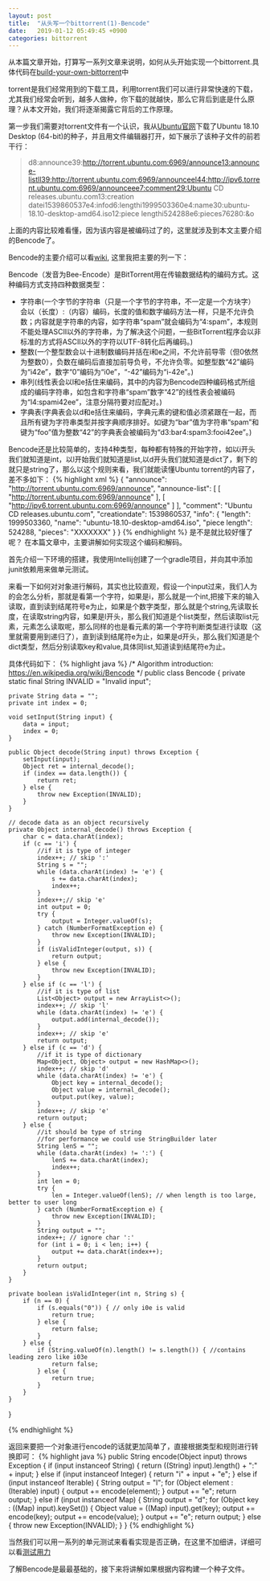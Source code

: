 ```yaml
---
layout: post
title:  "从头写一个bittorrent(1)-Bencode"
date:   2019-01-12 05:49:45 +0900
categories: bittorrent
---
```

从本篇文章开始，打算写一系列文章来说明，如何从头开始实现一个bittorrent.具体代码在[build-your-own-bittorrent](https://github.com/yuquan-wang/build-your-own-bittorrent)中

torrent是我们经常用到的下载工具，利用torrent我们可以进行非常快速的下载，尤其我们经常会听到，越多人做种，你下载的就越快，那么它背后到底是什么原理？从本文开始，我们将逐渐揭露它背后的工作原理。

第一步我们需要对torrent文件有一个认识，我从[Ubuntu官网](https://www.ubuntu.com/download/alternative-downloads)下载了Ubuntu 18.10 Desktop (64-bit)的种子，并且用文件编辑器打开，如下展示了该种子文件的前若干行：
> d8:announce39:http://torrent.ubuntu.com:6969/announce13:announce-listll39:http://torrent.ubuntu.com:6969/announceel44:http://ipv6.torrent.ubuntu.com:6969/announceee7:comment29:Ubuntu CD releases.ubuntu.com13:creation datei1539860537e4:infod6:lengthi1999503360e4:name30:ubuntu-18.10-desktop-amd64.iso12:piece lengthi524288e6:pieces76280:&o

上面的内容比较难看懂，因为该内容是被编码过了的，这里就涉及到本文主要介绍的Bencode了。

Bencode的主要介绍可以看[wiki](https://zh.wikipedia.org/wiki/Bencode), 这里我把主要的列一下：
>
Bencode（发音为Bee-Encode）是BitTorrent用在传输数据结构的编码方式。这种编码方式支持四种数据类型：
- 字符串(一个字节的字符串（只是一个字节的字符串，不一定是一个方块字）会以（长度）:（内容）编码，长度的值和数字编码方法一样，只是不允许负数；内容就是字符串的内容，如字符串“spam”就会编码为“4:spam”，本规则不能处理ASCII以外的字符串，为了解决这个问题，一些BitTorrent程序会以非标准的方式将ASCII以外的字符以UTF-8转化后再编码。)
- 整数(一个整型数会以十进制数编码并括在i和e之间，不允许前导零（但0依然为整数0），负数在编码后直接加前导负号，不允许负零。如整型数“42”编码为“i42e”，数字“0”编码为“i0e”，“-42”编码为“i-42e”。)
- 串列(线性表会以l和e括住来编码，其中的内容为Bencode四种编码格式所组成的编码字符串，如包含和字符串“spam”数字“42”的线性表会被编码为“l4:spami42ee”，注意分隔符要对应配对。)
- 字典表(字典表会以d和e括住来编码，字典元素的键和值必须紧跟在一起，而且所有键为字符串类型并按字典顺序排好。如键为“bar”值为字符串“spam”和键为“foo”值为整数“42”的字典表会被编码为“d3:bar4:spam3:fooi42ee”。)

Bencode还是比较简单的，支持4种类型，每种都有特殊的开始字符，如以i开头我们就知道是int，以l开始我们就知道是list,以d开头我们就知道是dict了，剩下的就只是string了，那么以这个规则来看，我们就能读懂Ubuntu torrent的内容了，差不多如下：
{% highlight xml %}
{
  "announce": "http://torrent.ubuntu.com:6969/announce",
  "announce-list": [
    [
      "http://torrent.ubuntu.com:6969/announce"
    ],
    [
      "http://ipv6.torrent.ubuntu.com:6969/announce"
    ]
  ],
  "comment": "Ubuntu CD releases.ubuntu.com",
  "creationdate": 1539860537,
  "info": {
    "length": 1999503360,
    "name": "ubuntu-18.10-desktop-amd64.iso",
    "piece length": 524288,
    "pieces": "XXXXXXX"
  }
}
{% endhighlight %}
是不是就比较好懂了呢？ 在本篇文章中，主要讲解如何实现这个编码和解码。

首先介绍一下环境的搭建，我使用Intellij创建了一个gradle项目，并向其中添加junit依赖用来做单元测试。

来看一下如何对对象进行解码，其实也比较直观，假设一个input过来，我们人为的会怎么分析，那就是看第一个字符，如果是i，那么就是一个int,把接下来的输入读取，直到读到结尾符号e为止，如果是个数字类型，那么就是个string,先读取长度，在读取string内容，如果是l开头，那么我们知道是个list类型，然后读取list元素，元素怎么读取呢，那么同样的也是看元素的第一个字符判断类型进行读取（这里就需要用到递归了），直到读到结尾符e为止，如果是d开头，那么我们知道是个dict类型，然后分别读取key和value,具体同list,知道读到结尾符e为止。

具体代码如下：
{% highlight java %}
/*
    Algorithm introduction: https://en.wikipedia.org/wiki/Bencode
 */
public class Bencode {
    private static final String INVALID = "Invalid input";

    private String data = "";
    private int index = 0;

    void setInput(String input) {
        data = input;
        index = 0;
    }

    public Object decode(String input) throws Exception {
        setInput(input);
        Object ret = internal_decode();
        if (index == data.length()) {
            return ret;
        } else {
            throw new Exception(INVALID);
        }
    }

    // decode data as an object recursively
    private Object internal_decode() throws Exception {
        char c = data.charAt(index);
        if (c == 'i') {
            //if it is type of integer
            index++; // skip ':'
            String s = "";
            while (data.charAt(index) != 'e') {
                s += data.charAt(index);
                index++;
            }
            index++;// skip 'e'
            int output = 0;
            try {
                output = Integer.valueOf(s);
            } catch (NumberFormatException e) {
                throw new Exception(INVALID);
            }
            if (isValidInteger(output, s)) {
                return output;
            } else {
                throw new Exception(INVALID);
            }
        } else if (c == 'l') {
            //if it is type of list
            List<Object> output = new ArrayList<>();
            index++; // skip 'l'
            while (data.charAt(index) != 'e') {
                output.add(internal_decode());
            }
            index++; // skip 'e'
            return output;
        } else if (c == 'd') {
            //if it is type of dictionary
            Map<Object, Object> output = new HashMap<>();
            index++; // skip 'd'
            while (data.charAt(index) != 'e') {
                Object key = internal_decode();
                Object value = internal_decode();
                output.put(key, value);
            }
            index++; // skip 'e'
            return output;
        } else {
            //it should be type of string
            //for performance we could use StringBuilder later
            String lenS = "";
            while (data.charAt(index) != ':') {
                lenS += data.charAt(index);
                index++;
            }
            int len = 0;
            try {
                len = Integer.valueOf(lenS); // when length is too large, better to user long
            } catch (NumberFormatException e) {
                throw new Exception(INVALID);
            }
            String output = "";
            index++; // ignore char ':'
            for (int i = 0; i < len; i++) {
                output += data.charAt(index++);
            }
            return output;
        }
    }

    private boolean isValidInteger(int n, String s) {
        if (n == 0) {
            if (s.equals("0")) { // only i0e is valid
                return true;
            } else {
                return false;
            }
        } else {
            if (String.valueOf(n).length() != s.length()) { //contains leading zero like i03e
                return false;
            } else {
                return true;
            }
        }
    }
}


{% endhighlight %}

返回来要把一个对象进行encode的话就更加简单了，直接根据类型和规则进行转换即可：
{% highlight java %}
public String encode(Object input) throws Exception {
        if (input instanceof String) {
            return ((String) input).length() + ":" + input;
        } else if (input instanceof Integer) {
            return "i" + input + "e";
        } else if (input instanceof Iterable) {
            String output = "l";
            for (Object element : (Iterable) input) {
                output += encode(element);
            }
            output += "e";
            return output;
        } else if (input instanceof Map) {
            String output = "d";
            for (Object key : ((Map) input).keySet()) {
                Object value = ((Map) input).get(key);
                output += encode(key);
                output += encode(value);
            }
            output += "e";
            return output;
        } else {
            throw new Exception(INVALID);
        }
    }
{% endhighlight %}

当然我们可以用一系列的单元测试来看看实现是否正确，在这里不加细讲，详细可以看[测试用力](https://github.com/yuquan-wang/build-your-own-bittorrent/blob/master/src/test/java/BEncoderTest.java)

了解Bencode是最最基础的，接下来将讲解如果根据内容构建一个种子文件。
